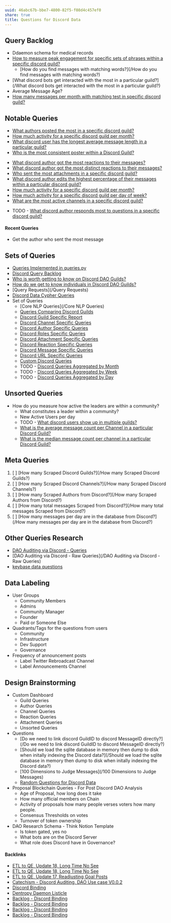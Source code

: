 ```yaml
---
uuid: 46abc67b-bbe7-4800-82f5-f08d4c457ef0
share: true
title: Questions for Discord Data
---
```

## Query Backlog

* Ddaemon schema for medical records
* [How to measure peak engagement for specific sets of phrases within a specific discord guild?](/83d03dd6-f408-4f08-a698-6583f2668bdd)
	* [How do you find messages with matching words?](/How do you find messages with matching words?)
* [What discord bots get interacted with the most in a particular guild?](/What discord bots get interacted with the most in a particular guild?) 
* Average Message Age?
* [How many messages per month with matching test in specific discord guild?](/2e3a18b8-1542-451e-9ca6-a483d36cd1c0)
## Notable Queries

* [What authors posted the most in a specific discord guild?](/7922cc2d-f1cc-435d-832d-5fa4d555b121)
* [How much activity for a specific discord guild per month?](/efcd6f7d-b36e-4032-b89b-0fe9fd5a0da9)
* [What discord user has the longest average message length in a particular guild?](/2f4fd09e-24a3-4359-81b2-049742a03610)
*  [Who is the most consistent poster within a Discord Guild?](/dba668aa-bb99-46d5-9942-9f41bed27766)
- [What discord author got the most reactions to their messages?](/31ea5eb0-424d-4bac-ac87-dcc463b5d92d)
- [What discord author got the most distinct reactions to their messages?](/1045dbd7-8a3e-4975-8dea-fe81c3c354d1)
- [Who sent the most attachments in a specific discord guild?](/bb1fc99d-24cc-4ea2-9110-3bf7d695ac03)
- [What discord author edits the highest percentage of their messages within a particular discord guild?](/80a2d7fc-3d80-420a-ba6b-d9bd41206606)
- [How much activity for a specific discord guild per month?](/efcd6f7d-b36e-4032-b89b-0fe9fd5a0da9)
- [How much activity for a specific discord guild per day of week?](/7cd7bef3-c7ca-4d80-b02b-ba6552b6087c)
- [What are the most active channels in a specific discord guild?](/45f50e6a-fb81-4f7c-87b6-70785da72633)
* TODO - [What discord author responds most to questions in a specific discord guild?](/9205c4af-0cdf-4ded-ac7e-e23abb15c22c)

#### Recent Queries

* Get the author who sent the most message
## Sets of Queries

* [Queries Implemented in queries.py](/3a44d50b-0280-42f8-8fa0-6c15d4ffe161)
* [Discord Query Backlog](/5e079c99-f189-4078-8330-da0ca4be0a3c)
* [Who is worth getting to know on Discord DAO Guilds?](/315a04ff-5358-4d9f-840e-09c7ab7ea1a2)
* [How do we get to know individuals in Discord DAO Guilds?](/d9749f38-2694-405a-a5af-4ef357f29d9c)
* [Query Requests](/Query Requests)
* [Discord Data Cypher Queries](/75f91c17-64d4-4aa6-a84f-40c2613a7ab7)
* Set of Queries
	* [Core NLP Queries](/Core NLP Queries)
	* [Queries Comparing Discord Guilds](/0c4bbdac-febf-4e8e-861f-c36ef88a71c9)
	* [Discord Guild Specific Report](/a41f63f6-9eaf-41bb-8e62-e47ffa29cb92)
	* [Discord Channel Specific Queries](/eb155f2b-ae94-4602-a9a8-1aa1a40f4b1b)
	* [Discord Author Specific Queries](/f6c57d06-6240-41fc-9174-7a6b18362030)
	* [Discord Roles Specific Queries](/eebb8e38-0288-40f0-b4ad-536c365e2faf)
	* [Discord Attachment Specific Queries](/22a67f4a-9b9d-45c8-a731-ab493e0a8b7b)
	* [Discord Reaction Specific Queries](/88b3a4ff-8c43-416c-baed-f89483f9347a)
	* [Discord Message Specific Queries](/542a3f37-d2a4-49ea-ba5f-2ca14e8a4605)
	* [Discord URL Specific Queries](/974d677f-15f0-4cf2-813d-69fb843b9367)
	* [Custom Discord Queries](/e6a11823-9bc7-43d8-9a1e-6fbd2e28c99f)
	* TODO - [Discord Queries Aggregated by Month](/8b09a0b5-0e6f-4ffc-8a2f-6453673f86ed)
	* TODO - [Discord Queries Aggregated by Week](/60bf35c2-6e89-4046-86a8-8d0bc55d2147)
	* TODO - [Discord Queries Aggregated by Day](/687219ba-9009-4012-8986-f816c048a784)

## Unsorted Queries

* How do you measure how active the leaders are within a community?
	* What constitutes a leader within a community?
	* New Active Users per day
	* TODO - [What discord users show up in multiple guilds?](/1151704f-92c1-4273-9a2a-af361dfb88be)
	* [What is the average message count per Channel in a particular Discord Guild?](/ad60bd2d-b872-4d0b-8f13-6f4214896871)
	* [What is the median message count per channel in a particular Discord Guild?](/3fbf2fad-a355-4b8d-8d2d-0133ec53773d)
## Meta Queries

1. [ ] [How many Scraped Discord Guilds?](/How many Scraped Discord Guilds?)
2. [ ] [How many Scraped Discord Channels?](/How many Scraped Discord Channels?)
3. [ ] [How many Scraped Authors from Discord?](/How many Scraped Authors from Discord?)
4. [ ] [How many total messages Scraped from Discord?](/How many total messages Scraped from Discord?)
5. [ ] [How many messages per day are in the database from Discord?](/How many messages per day are in the database from Discord?)

## Other Queries Research

- [DAO Auditing via Discord - Queries](/d5e65c1e-f806-49b1-87dd-bd9c24220f03)
- [DAO Auditing via Discord - Raw Queries](/DAO Auditing via Discord - Raw Queries)
- [keybase data questions](/e8844eeb-76f6-4df1-b639-dc776b63ffc1)
## Data Labeling

* User Groups
	* Community Members
	* Admins
	* Community Manager
	* Founder
	* Paid or Someone Else
* Quadrants/Tags for the questions from users
	* Community
	* Infrastructure
	* Dev Support
	* Governance
* Frequency of announcement posts
	* Label Twitter Rebroadcast Channel
	* Label Announcements Channel

## Design Brainstorming

* Custom Dashboard
	* Guild Queries
	* Author Queries
	* Channel Queries
	* Reaction Queries
	* Attachment Queries
	* Unsorted Queries
* Questions
	* [Do we need to link discord GuildID to discord MessageID directly?](/Do we need to link discord GuildID to discord MessageID directly?)
	* [Should we load the sqlite database in memory then dump to disk when initally indexing the Discord data?](/Should we load the sqlite database in memory then dump to disk when initally indexing the Discord data?)
	* [100 Dimensions to Judge Messages](/100 Dimensions to Judge Messages)
	* [Random Questions for Discord Data](/a0e190a2-4225-4937-b81d-45fd29e0c4ce)
* Proposal Blockchain Queries - For Post Discord DAO Analysis
	* Age of Proposal, how long does it take
	* How many official members on Chain
	* Activity of proposals how many people verses voters how many people.
	* Consensus Thresholds on votes
	* Turnover of token ownership
* DAO Research Schema - Think Notion Template
	* Is token gated, yes no
	* What bots are on the Discord Server
	* What role does Discord have in Governance?


#### Backlinks

* [ETL to QE, Update 18, Long Time No See](/07184fda-87ef-4fa9-9c6e-1c4382f6fabc)
* [ETL to QE, Update 18, Long Time No See](/07184fda-87ef-4fa9-9c6e-1c4382f6fabc)
* [ETL to QE, Update 17, Readjusting Goal Posts](/d14bd990-0628-4152-9bea-0c588dc707e8)
* [Catechism - Discord Auditing, DAO Use case V0.0.2](/ed188fb4-fc23-4352-90f9-34b6fe1718e3)
* [Discord Binding](/1c376bfd-75ef-4c0d-9e23-3680653de55f)
* [Dentropy Daemon Listicle](/15c66694-3dc9-4115-afb8-887a6e52ffea)
* [Backlog - Discord Binding](/dc6a1ac7-60f0-452d-9536-9fed6d92bc51)
* [Backlog - Discord Binding](/dc6a1ac7-60f0-452d-9536-9fed6d92bc51)
* [Backlog - Discord Binding](/dc6a1ac7-60f0-452d-9536-9fed6d92bc51)
* [Backlog - Discord Binding](/dc6a1ac7-60f0-452d-9536-9fed6d92bc51)
